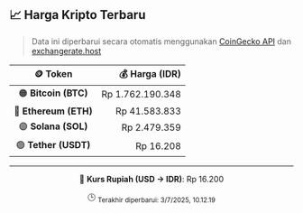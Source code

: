 

<!-- HARGA_KRIPTO -->
## 📈 Harga Kripto Terbaru

> Data ini diperbarui secara otomatis menggunakan [CoinGecko API](https://www.coingecko.com/) dan [exchangerate.host](https://exchangerate.host/)

<div align="center">

| 🪙 Token | 💰 Harga (IDR) |
|:------:|---------------:|
| 🟠 **Bitcoin (BTC)**   | Rp 1.762.190.348 |
| 🔵 **Ethereum (ETH)**  | Rp 41.583.833 |
| 🟣 **Solana (SOL)**    | Rp 2.479.359 |
| 🟢 **Tether (USDT)**   | Rp 16.208 |

---

💱 **Kurs Rupiah (USD → IDR)**: Rp 16.200

🕒 <sub>Terakhir diperbarui: 3/7/2025, 10.12.19</sub>

</div>
<!-- /HARGA_KRIPTO -->